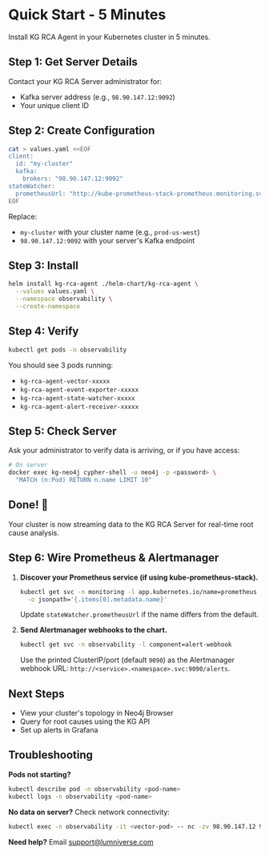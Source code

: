 # Quick Start - 5 Minutes

Install KG RCA Agent in your Kubernetes cluster in 5 minutes.

## Step 1: Get Server Details

Contact your KG RCA Server administrator for:

- Kafka server address (e.g., `98.90.147.12:9092`)
- Your unique client ID

## Step 2: Create Configuration

```bash
cat > values.yaml <<EOF
client:
  id: "my-cluster"
  kafka:
    brokers: "98.90.147.12:9092"
stateWatcher:
  prometheusUrl: "http://kube-prometheus-stack-prometheus.monitoring.svc:9090"
EOF
```

Replace:

- `my-cluster` with your cluster name (e.g., `prod-us-west`)
- `98.90.147.12:9092` with your server's Kafka endpoint

## Step 3: Install

```bash
helm install kg-rca-agent ./helm-chart/kg-rca-agent \
  --values values.yaml \
  --namespace observability \
  --create-namespace
```

## Step 4: Verify

```bash
kubectl get pods -n observability
```

You should see 3 pods running:

- `kg-rca-agent-vector-xxxxx`
- `kg-rca-agent-event-exporter-xxxxx`
- `kg-rca-agent-state-watcher-xxxxx`
- `kg-rca-agent-alert-receiver-xxxxx`

## Step 5: Check Server

Ask your administrator to verify data is arriving, or if you have access:

```bash
# On server
docker exec kg-neo4j cypher-shell -u neo4j -p <password> \
  "MATCH (n:Pod) RETURN n.name LIMIT 10"
```

## Done! 🎉

Your cluster is now streaming data to the KG RCA Server for real-time root cause analysis.

## Step 6: Wire Prometheus & Alertmanager

1. **Discover your Prometheus service (if using kube-prometheus-stack).**
   ```bash
   kubectl get svc -n monitoring -l app.kubernetes.io/name=prometheus \
     -o jsonpath='{.items[0].metadata.name}'
   ```
   Update `stateWatcher.prometheusUrl` if the name differs from the default.

2. **Send Alertmanager webhooks to the chart.**
   ```bash
   kubectl get svc -n observability -l component=alert-webhook
   ```
   Use the printed ClusterIP/port (default `9090`) as the Alertmanager webhook URL:
   `http://<service>.<namespace>.svc:9090/alerts`.

## Next Steps

- View your cluster's topology in Neo4j Browser
- Query for root causes using the KG API
- Set up alerts in Grafana

## Troubleshooting

**Pods not starting?**

```bash
kubectl describe pod -n observability <pod-name>
kubectl logs -n observability <pod-name>
```

**No data on server?**
Check network connectivity:

```bash
kubectl exec -n observability -it <vector-pod> -- nc -zv 98.90.147.12 9092
```

**Need help?** Email support@lumniverse.com
